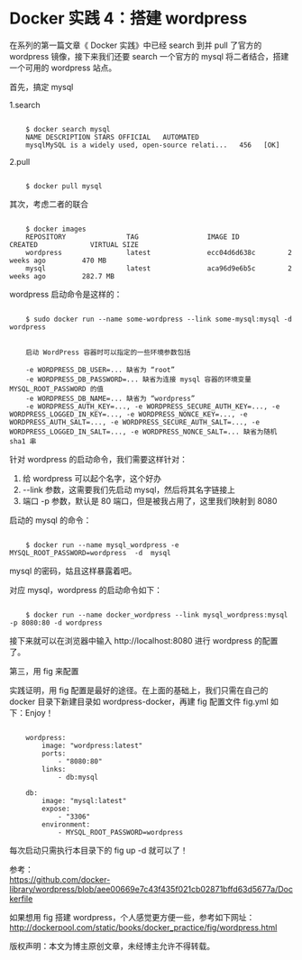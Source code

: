 #  Docker 实践 4：搭建 wordpress

在系列的第一篇文章《 Docker 实践》中已经 search 到并 pull 了官方的 wordpress 镜像，接下来我们还要 search 一个官方的 mysql 将二者结合，搭建一个可用的 wordpress 站点。

首先，搞定 mysql

1.search

```

    $ docker search mysql
    NAME DESCRIPTION STARS OFFICIAL   AUTOMATED
    mysqlMySQL is a widely used, open-source relati...   456   [OK]   

```

2.pull

```

    $ docker pull mysql

```

其次，考虑二者的联合

```

    $ docker images
    REPOSITORY               TAG                 IMAGE ID            CREATED             VIRTUAL SIZE
    wordpress                latest              ecc04d6d638c        2 weeks ago         470 MB
    mysql                    latest              aca96d9e6b5c        2 weeks ago         282.7 MB

```

wordpress 启动命令是这样的：

```

    $ sudo docker run --name some-wordpress --link some-mysql:mysql -d wordpress

```

```

    启动 WordPress 容器时可以指定的一些环境参数包括

    -e WORDPRESS_DB_USER=... 缺省为 “root”
    -e WORDPRESS_DB_PASSWORD=... 缺省为连接 mysql 容器的环境变量 MYSQL_ROOT_PASSWORD 的值
    -e WORDPRESS_DB_NAME=... 缺省为 “wordpress”
    -e WORDPRESS_AUTH_KEY=..., -e WORDPRESS_SECURE_AUTH_KEY=..., -e WORDPRESS_LOGGED_IN_KEY=..., -e WORDPRESS_NONCE_KEY=..., -e WORDPRESS_AUTH_SALT=..., -e WORDPRESS_SECURE_AUTH_SALT=..., -e WORDPRESS_LOGGED_IN_SALT=..., -e WORDPRESS_NONCE_SALT=... 缺省为随机 sha1 串

```

针对 wordpress 的启动命令，我们需要这样针对：

1. 给 wordpress 可以起个名字，这个好办
2. --link 参数，这需要我们先启动 mysql，然后将其名字链接上
3. 端口 -p 参数，默认是 80 端口，但是被我占用了，这里我们映射到 8080

启动的 mysql 的命令：

```

    $ docker run --name mysql_wordpress -e MYSQL_ROOT_PASSWORD=wordpress  -d  mysql

```

mysql 的密码，姑且这样暴露着吧。

对应 mysql，wordpress 的启动命令如下：

```

    $ docker run --name docker_wordpress --link mysql_wordpress:mysql -p 8080:80 -d wordpress

```

接下来就可以在浏览器中输入 http://localhost:8080 进行 wordpress 的配置了。

第三，用 fig 来配置

实践证明，用 fig 配置是最好的途径。在上面的基础上，我们只需在自己的 docker 目录下新建目录如 wordpress-docker，再建 fig 配置文件 fig.yml 如下：Enjoy！

```

    wordpress:
        image: "wordpress:latest"
        ports:
            - "8080:80"
        links:
            - db:mysql

    db:
        image: "mysql:latest"
        expose:
            - "3306"
        environment:
            - MYSQL_ROOT_PASSWORD=wordpress

```

每次启动只需执行本目录下的 fig up -d 就可以了！

参考：  
https://github.com/docker-library/wordpress/blob/aee00669e7c43f435f021cb02871bffd63d5677a/Dockerfile  

如果想用 fig 搭建 wordpress，个人感觉更方便一些，参考如下网址：  
http://dockerpool.com/static/books/docker_practice/fig/wordpress.html

版权声明：本文为博主原创文章，未经博主允许不得转载。


